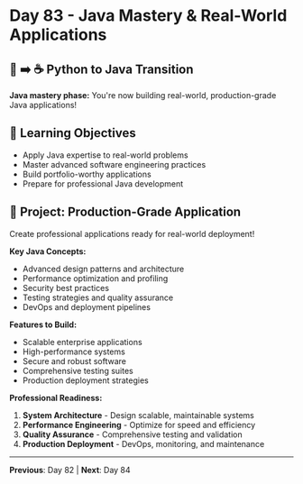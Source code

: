 # Day 83 - Java Mastery & Real-World Applications

## 🐍 ➡️ ☕ Python to Java Transition

**Java mastery phase:** You're now building real-world, production-grade Java applications!

## 🎯 Learning Objectives
- Apply Java expertise to real-world problems
- Master advanced software engineering practices
- Build portfolio-worthy applications
- Prepare for professional Java development

## 🚀 Project: Production-Grade Application
Create professional applications ready for real-world deployment!

**Key Java Concepts:**
- Advanced design patterns and architecture
- Performance optimization and profiling
- Security best practices
- Testing strategies and quality assurance
- DevOps and deployment pipelines

**Features to Build:**
- Scalable enterprise applications
- High-performance systems
- Secure and robust software
- Comprehensive testing suites
- Production deployment strategies

**Professional Readiness:**
1. **System Architecture** - Design scalable, maintainable systems
2. **Performance Engineering** - Optimize for speed and efficiency
3. **Quality Assurance** - Comprehensive testing and validation
4. **Production Deployment** - DevOps, monitoring, and maintenance

---
**Previous**: Day 82 | **Next**: Day 84
